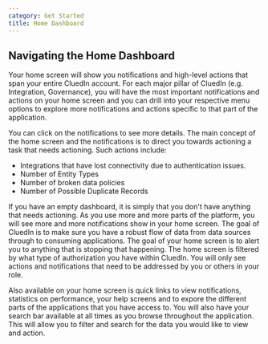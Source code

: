 ```yaml
---
category: Get Started
title: Home Dashboard
---
```


## Navigating the Home Dashboard

Your home screen will show you notifications and high-level actions that span your entire CluedIn account. For each major pillar of CluedIn (e.g. Integration, Governance), you will have the most important notifications and actions on your home screen and you can drill into your respective menu options to explore more notifications and actions specific to that part of the application. 

You can click on the notifications to see more details. The main concept of the home screen and the notifications is to direct you towards actioning a task that needs actioning. Such actions include:

 - Integrations that have lost connectivity due to authentication issues.
 - Number of Entity Types
 - Number of broken data policies
 - Number of Possible Duplicate Records

 If you have an empty dashboard, it is simply that you don't have anything that needs actioning. As you use more and more parts of the platform, you will see more and more notifications show in your home screen. The goal of CluedIn is to make sure you have a robust flow of data from data sources through to consuming applications. The goal of your home screen is to alert you to anything that is stopping that happening. The home screen is filtered by what type of authorization you have within CluedIn. You will only see actions and notifications that need to be addressed by you or others in your role.

 Also available on your home screen is quick links to view notifications, statistics on performance, your help screens and to expore the different parts of the applications that you have access to. You will also have your search bar available at all times as you browse throughout the application. This will allow you to filter and search for the data you would like to view and action.